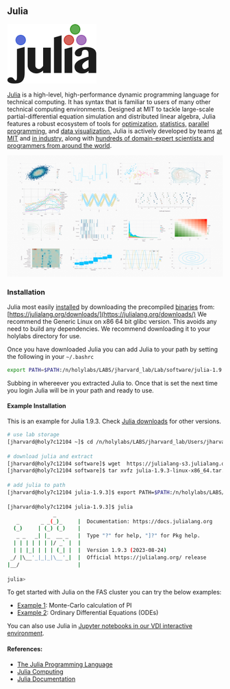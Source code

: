 ## Julia

![Julia Logo](Images/julia-logo.png)

[Julia](https://en.wikipedia.org/wiki/Julia_(programming_language)) is a high-level, high-performance dynamic programming language for technical computing. It has syntax that is familiar to users of many other technical computing environments. Designed at MIT to tackle large-scale partial-differential equation simulation and distributed linear algebra, Julia features a robust ecosystem of tools for
[optimization,](https://www.juliaopt.org/)
[statistics,](https://juliastats.github.io/)
[parallel programming,](https://julia.mit.edu/#parallel) and 
[data visualization.](https://juliaplots.github.io/)
Julia is actively developed by teams
[at MIT](https://julia.mit.edu/) and 
[in industry,](https://juliacomputing.com/) along with 
[hundreds of domain-expert scientists and programmers from around the world](https://github.com/JuliaLang/julia/graphs/contributors).


![Gadfly Demo](Images/gadfly-demo.png)

### Installation
Julia most easily [installed](https://docs.julialang.org/en/v1/manual/getting-started/) by downloading the precompiled [binaries](https://github.com/fasrc/User_Codes/blob/master/Documents/Software/Binaries.md) from: [https://julialang.org/downloads/](https://julialang.org/downloads/) We recommend the Generic Linux on x86 64 bit glibc version. This avoids any need to build any dependencies. We recommend downloading it to your holylabs directory for use.

Once you have downloaded Julia you can add Julia to your path by setting the following in your <code>~/.bashrc</code>

```bash
export PATH=$PATH:/n/holylabs/LABS/jharvard_lab/Lab/software/julia-1.9.3/bin
```

Subbing in whereever you extracted Julia to. Once that is set the next time you login Julia will be in your path and ready to use.

#### Example Installation

This is an example for Julia 1.9.3. Check [Julia downloads](https://julialang.org/downloads/) for other versions.

```bash
# use lab storage
[jharvard@holy7c12104 ~]$ cd /n/holylabs/LABS/jharvard_lab/Users/jharvard/software/

# download julia and extract
[jharvard@holy7c12104 software]$ wget  https://julialang-s3.julialang.org/bin/linux/x64/1.9/julia-1.9.3-linux-x86_64.tar.gz
[jharvard@holy7c12104 software]$ tar xvfz julia-1.9.3-linux-x86_64.tar.gz

# add julia to path
[jharvard@holy7c12104 julia-1.9.3]$ export PATH=$PATH:/n/holylabs/LABS/jharvard_lab/Users/jharvard/software/julia-1.9.3/bin

[jharvard@holy7c12104 julia-1.9.3]$ julia
               _
   _       _ _(_)_     |  Documentation: https://docs.julialang.org
  (_)     | (_) (_)    |
   _ _   _| |_  __ _   |  Type "?" for help, "]?" for Pkg help.
  | | | | | | |/ _` |  |
  | | |_| | | | (_| |  |  Version 1.9.3 (2023-08-24)
 _/ |\__'_|_|_|\__'_|  |  Official https://julialang.org/ release
|__/                   |

julia>
```

To get started with Julia on the FAS cluster you can try the below examples:

* [Example 1](Example1): Monte-Carlo calculation of PI
* [Example 2](Example2): Ordinary Differential Equations (ODEs)

You can also use Julia in [Jupyter notebooks in our VDI interactive environment](Notebook.md).

#### References:

* [The Julia Programming Language](https://julialang.org/)
* [Julia Computing](https://juliacomputing.com/)
* [Julia Documentation](https://docs.julialang.org/en/v1/)


